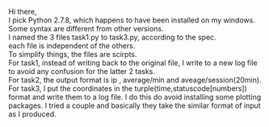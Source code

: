 Hi there, <br />
I pick Python 2.7.8, which happens to have been installed on my windows. Some syntax are different from other versions.<br />
I named the 3 files task1.py to task3.py, according to the spec.<br />
each file is independent of the others.<br />
To simplify things, the files are scirpts.<br />
For task1, instead of writing back to the original file, I write to a new log file to avoid any confusion for the latter 2 tasks.<br />
For task2, the output format is ip , average/min and aveage/session(20min).<br />
For task3, I put the coordinates in the turple(time,statuscode[numbers]) format and write them to a log file. I do this do avoid installing some plotting packages. I tried a couple and basically they take the similar format of input as I produced.<br />
